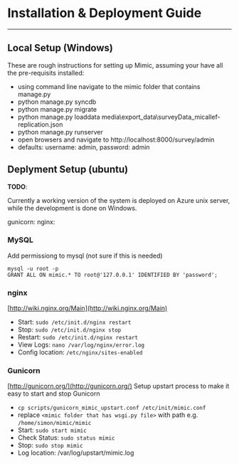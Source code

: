 # Installation & Deployment Guide
---

## Local Setup (Windows)
These are rough instructions for setting up Mimic, assuming your have all the pre-requisits installed:

- using command line navigate to the mimic folder that contains manage.py
- python manage.py syncdb
- python manage.py migrate
- python manage.py loaddata media\export_data\surveyData_micallef-replication.json
- python manage.py runserver
- open browsers and navigate to http://localhost:8000/survey/admin
- defaults: username: admin, password: admin

## Deplyment Setup (ubuntu)

**TODO**:

Currently a working version of the system is deployed on Azure unix server, while the development is done on Windows.

gunicorn: 
nginx: 

### MySQL
Add permissiong to mysql (not sure if this is needed)
	
	mysql -u root -p
	GRANT ALL ON mimic.* TO root@'127.0.0.1' IDENTIFIED BY 'password';


### nginx
[http://wiki.nginx.org/Main](http://wiki.nginx.org/Main)

- Start: ``sudo /etc/init.d/nginx restart``
- Stop: ``sudo /etc/init.d/nginx stop``
- Restart: ``sudo /etc/init.d/nginx restart``
- View Logs: ``nano /var/log/nginx/error.log``
- Config location: ``/etc/nginx/sites-enabled``


### Gunicorn
[http://gunicorn.org/](http://gunicorn.org/)
Setup upstart process to make it easy to start and stop Gunicorn

- ``cp scripts/gunicorn_mimic_upstart.conf /etc/init/mimic.conf``
- replace ``<mimic folder that has wsgi.py file>`` with path e.g. ``/home/simon/mimic/mimic``
- Start: ``sudo start mimic``
- Check Status: ``sudo status mimic``
- Stop: ``sudo stop mimic``
- Log location: /var/log/upstart/mimic.log